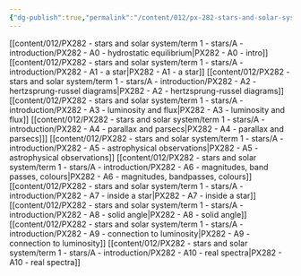 ```yaml
---
{"dg-publish":true,"permalink":"/content/012/px-282-stars-and-solar-system/term-1-stars/a-introduction/a-introduction/","noteIcon":"1","created":"2025-08-27T13:14:08.430+01:00","updated":"2025-01-10T11:41:40.000+00:00"}
---
```


[[content/012/PX282 - stars and solar system/term 1 - stars/A - introduction/PX282 - A0 - hydrostatic equilibrium\|PX282 - A0 - intro]]
[[content/012/PX282 - stars and solar system/term 1 - stars/A - introduction/PX282 - A1 - a star\|PX282 - A1 - a star]]
[[content/012/PX282 - stars and solar system/term 1 - stars/A - introduction/PX282 - A2 - hertzsprung-russel diagrams\|PX282 - A2 - hertzsprung-russel diagrams]]
[[content/012/PX282 - stars and solar system/term 1 - stars/A - introduction/PX282 - A3 - luminosity and flux\|PX282 - A3 - luminosity and flux]]
[[content/012/PX282 - stars and solar system/term 1 - stars/A - introduction/PX282 - A4 - parallax and parsecs\|PX282 - A4 - parallax and parsecs]]]
[[content/012/PX282 - stars and solar system/term 1 - stars/A - introduction/PX282 - A5 - astrophysical observations\|PX282 - A5 - astrophysical observations]]
[[content/012/PX282 - stars and solar system/term 1 - stars/A - introduction/PX282 - A6 - magnitudes, band passes, colours\|PX282 - A6 - magnitudes, bandpasses, colours]]
[[content/012/PX282 - stars and solar system/term 1 - stars/A - introduction/PX282 - A7 - inside a star\|PX282 - A7 - inside a star]]
[[content/012/PX282 - stars and solar system/term 1 - stars/A - introduction/PX282 - A8 - solid angle\|PX282 - A8 - solid angle]]
[[content/012/PX282 - stars and solar system/term 1 - stars/A - introduction/PX282 - A9 - connection to luminosity\|PX282 - A9 - connection to luminosity]]
[[content/012/PX282 - stars and solar system/term 1 - stars/A - introduction/PX282 - A10 - real spectra\|PX282 - A10 - real spectra]]
